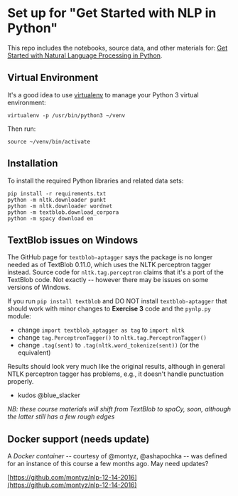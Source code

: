 # Set up for "Get Started with NLP in Python"

This repo includes the notebooks, source data, and other materials for:
[Get Started with Natural Language Processing in Python](https://synecdoche.liber118.com/natural-language-processing-in-python-832b0a99791b).

## Virtual Environment
It's a good idea to use [virtualenv](https://virtualenv.pypa.io/) to
manage your Python 3 virtual environment:
```
virtualenv -p /usr/bin/python3 ~/venv
```

Then run:
```
source ~/venv/bin/activate
```

## Installation
To install the required Python libraries and related data sets:
```
pip install -r requirements.txt
python -m nltk.downloader punkt
python -m nltk.downloader wordnet
python -m textblob.download_corpora
python -m spacy download en
```

## TextBlob issues on Windows
The GitHub page for `textblob-aptagger` says the package is no longer needed as of TextBlob 0.11.0, 
which uses the NLTK perceptron tagger instead. Source code for `nltk.tag.perceptron` claims that 
it's a port of the TextBlob code. Not exactly -- however there may be issues on some versions of 
Windows.

If you run `pip install textblob` and DO NOT install `textblob-aptagger` that should work 
with minor changes to **Exercise 3** code and the `pynlp.py` module:

  * change `import textblob_aptagger as tag` to `import nltk`
  * change `tag.PerceptronTagger()` to `nltk.tag.PerceptronTagger()`
  * change `.tag(sent)` to `.tag(nltk.word_tokenize(sent))` (or the equivalent)
  
Results should look very much like the original results, although in general NTLK perceptron tagger 
has problems, e.g., it doesn't handle punctuation properly.
- kudos @blue_slacker

*NB: these course materials will shift from TextBlob to spaCy, soon, although the latter still 
has a few rough edges*

## Docker support (needs update)
A *Docker container* -- courtesy of @montyz, @ashapochka -- was
defined for an instance of this course a few months ago. May need
updates?

[https://github.com/montyz/nlp-12-14-2016](https://github.com/montyz/nlp-12-14-2016)
